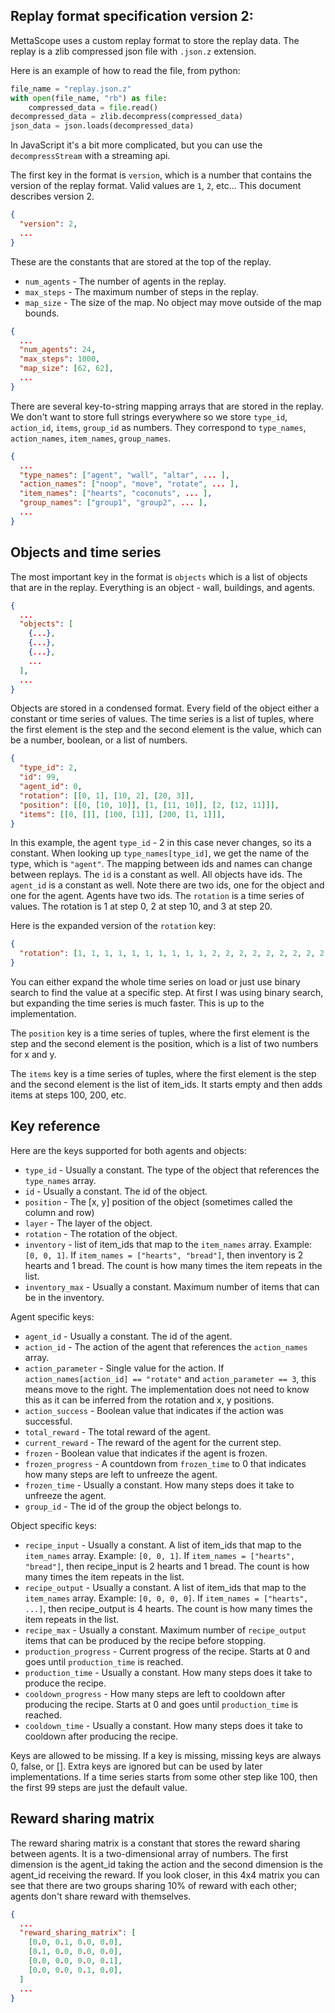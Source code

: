 ## Replay format specification version 2:

MettaScope uses a custom replay format to store the replay data. The replay is a zlib compressed json file with `.json.z` extension.

Here is an example of how to read the file, from python:

```python
file_name = "replay.json.z"
with open(file_name, "rb") as file:
    compressed_data = file.read()
decompressed_data = zlib.decompress(compressed_data)
json_data = json.loads(decompressed_data)
```

In JavaScript it's a bit more complicated, but you can use the `decompressStream` with a streaming api.

The first key in the format is `version`, which is a number that contains the version of the replay format. Valid values are `1`, `2`, etc... This document describes version 2.

```json
{
  "version": 2,
  ...
}
```

These are the constants that are stored at the top of the replay.

* `num_agents` - The number of agents in the replay.
* `max_steps` - The maximum number of steps in the replay.
* `map_size` - The size of the map. No object may move outside of the map bounds.

```json
{
  ...
  "num_agents": 24,
  "max_steps": 1000,
  "map_size": [62, 62],
  ...
}
```

There are several key-to-string mapping arrays that are stored in the replay. We don't want to store full strings everywhere so we store `type_id`, `action_id`, `items`, `group_id` as numbers. They correspond to `type_names`, `action_names`, `item_names`, `group_names`.

```json
{
  ...
  "type_names": ["agent", "wall", "altar", ... ],
  "action_names": ["noop", "move", "rotate", ... ],
  "item_names": ["hearts", "coconuts", ... ],
  "group_names": ["group1", "group2", ... ],
  ...
}
```

## Objects and time series

The most important key in the format is `objects` which is a list of objects that are in the replay. Everything is an object - wall, buildings, and agents.

```json
{
  ...
  "objects": [
    {...},
    {...},
    {...},
    ...
  ],
  ...
}
```

Objects are stored in a condensed format. Every field of the object either a constant or time series of values. The time series is a list of tuples, where the first element is the step and the second element is the value, which can be a number, boolean, or a list of numbers.

```json
{
  "type_id": 2,
  "id": 99,
  "agent_id": 0,
  "rotation": [[0, 1], [10, 2], [20, 3]],
  "position": [[0, [10, 10]], [1, [11, 10]], [2, [12, 11]]],
  "items": [[0, []], [100, [1]], [200, [1, 1]]],
}
```

In this example, the agent `type_id` - 2 in this case never changes, so its a constant. When looking up `type_names[type_id]`, we get the name of the type, which is `"agent"`. The mapping between ids and names can change between replays. The `id` is a constant as well. All objects have ids. The `agent_id` is a constant as well. Note there are two ids, one for the object and one for the agent. Agents have two ids. The `rotation` is a time series of values. The rotation is 1 at step 0, 2 at step 10, and 3 at step 20.

Here is the expanded version of the `rotation` key:

```json
{
  "rotation": [1, 1, 1, 1, 1, 1, 1, 1, 1, 1, 2, 2, 2, 2, 2, 2, 2, 2, 2, 2, 3, 3, 3, 3, 3, 3, 3, 3, 3, 3]
}
```

You can either expand the whole time series on load or just use binary search to find the value at a specific step. At first I was using binary search, but expanding the time series is much faster. This is up to the implementation.

The `position` key is a time series of tuples, where the first element is the step and the second element is the position, which is a list of two numbers for x and y.

The `items` key is a time series of tuples, where the first element is the step and the second element is the list of item_ids. It starts empty and then adds items at steps 100, 200, etc.

## Key reference

Here are the keys supported for both agents and objects:

* `type_id` - Usually a constant. The type of the object that references the `type_names` array.
* `id` - Usually a constant. The id of the object.
* `position` - The [x, y] position of the object (sometimes called the column and row)
* `layer` - The layer of the object.
* `rotation` - The rotation of the object.
* `inventory` - list of item_ids that map to the `item_names` array. Example: `[0, 0, 1]`. If `item_names = ["hearts", "bread"]`, then inventory is 2 hearts and 1 bread. The count is how many times the item repeats in the list.
* `inventory_max` - Usually a constant. Maximum number of items that can be in the inventory.

Agent specific keys:

* `agent_id` - Usually a constant. The id of the agent.
* `action_id` - The action of the agent that references the `action_names` array.
* `action_parameter` - Single value for the action. If `action_names[action_id] == "rotate"` and `action_parameter == 3`, this means move to the right. The implementation does not need to know this as it can be inferred from the rotation and x, y positions.
* `action_success` - Boolean value that indicates if the action was successful.
* `total_reward` - The total reward of the agent.
* `current_reward` - The reward of the agent for the current step.
* `frozen` - Boolean value that indicates if the agent is frozen.
* `frozen_progress` - A countdown from `frozen_time` to 0 that indicates how many steps are left to unfreeze the agent.
* `frozen_time` - Usually a constant. How many steps does it take to unfreeze the agent.
* `group_id` - The id of the group the object belongs to.

Object specific keys:

* `recipe_input` - Usually a constant. A list of item_ids that map to the `item_names` array. Example: `[0, 0, 1]`. If `item_names = ["hearts", "bread"]`, then recipe_input is 2 hearts and 1 bread. The count is how many times the item repeats in the list.
* `recipe_output` - Usually a constant. A list of item_ids that map to the `item_names` array. Example: `[0, 0, 0, 0]`. If `item_names = ["hearts", ...]`, then recipe_output is 4 hearts. The count is how many times the item repeats in the list.
* `recipe_max` - Usually a constant. Maximum number of `recipe_output` items that can be produced by the recipe before stopping.
* `production_progress` - Current progress of the recipe. Starts at 0 and goes until `production_time` is reached.
* `production_time` - Usually a constant. How many steps does it take to produce the recipe.
* `cooldown_progress` - How many steps are left to cooldown after producing the recipe. Starts at 0 and goes until `production_time` is reached.
* `cooldown_time` - Usually a constant. How many steps does it take to cooldown after producing the recipe.

Keys are allowed to be missing. If a key is missing, missing keys are always 0, false, or []. Extra keys are ignored but can be used by later implementations. If a time series starts from some other step like 100, then the first 99 steps are just the default value.


## Reward sharing matrix

The reward sharing matrix is a constant that stores the reward sharing between agents. It is a two-dimensional array of numbers. The first dimension is the agent_id taking the action and the second dimension is the agent_id receiving the reward. If you look closer, in this 4x4 matrix you can see that there are two groups sharing 10% of reward with each other; agents don't share reward with themselves.

```json
{
  ...
  "reward_sharing_matrix": [
    [0.0, 0.1, 0.0, 0.0],
    [0.1, 0.0, 0.0, 0.0],
    [0.0, 0.0, 0.0, 0.1],
    [0.0, 0.0, 0.1, 0.0],
  ]
  ...
}
```
